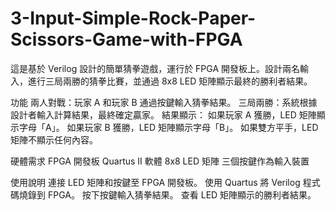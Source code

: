 # 3-Input-Simple-Rock-Paper-Scissors-Game-with-FPGA
這是基於 Verilog 設計的簡單猜拳遊戲，運行於 FPGA 開發板上。設計兩名輸入，進行三局兩勝的猜拳比賽，並通過 8x8 LED 矩陣顯示最終的勝利者結果。 

功能
兩人對戰：玩家 A 和玩家 B 通過按鍵輸入猜拳結果。
三局兩勝：系統根據設計者輸入計算結果，最終確定贏家。
結果顯示：
如果玩家 A 獲勝，LED 矩陣顯示字母「A」。
如果玩家 B 獲勝，LED 矩陣顯示字母「B」。
如果雙方平手，LED 矩陣不顯示任何內容。

硬體需求
FPGA 開發板
Quartus II 軟體
8x8 LED 矩陣
三個按鍵作為輸入裝置

使用說明
連接 LED 矩陣和按鍵至 FPGA 開發板。
使用 Quartus  將 Verilog 程式碼燒錄到 FPGA。
按下按鍵輸入猜拳結果。
查看 LED 矩陣顯示的勝利者結果。


